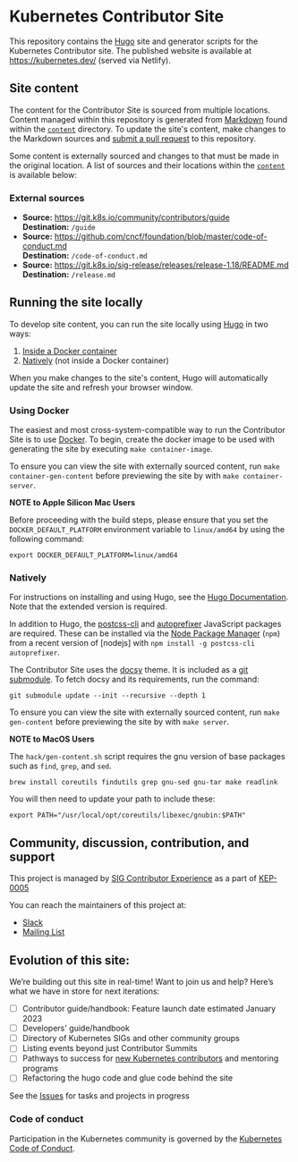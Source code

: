 # Kubernetes Contributor Site

This repository contains the [Hugo][hugo] site and generator scripts for the
Kubernetes Contributor site. The published website is available at
https://kubernetes.dev/ (served via Netlify).

## Site content

The content for the Contributor Site is sourced from multiple locations.
Content managed within this repository is generated from [Markdown]
found within the [`content`][ct] directory. To update the site's content,
make changes to the Markdown sources and [submit a pull request][pr] to this
repository.

Some content is externally sourced and changes to that must be made in the
original location. A list of sources and their locations within the
[`content`][ct] is available below:

### External sources

- **Source:** https://git.k8s.io/community/contributors/guide <br>
  **Destination:** `/guide`
- **Source:** https://github.com/cncf/foundation/blob/master/code-of-conduct.md <br>
  **Destination:** `/code-of-conduct.md`
- **Source:** https://git.k8s.io/sig-release/releases/release-1.18/README.md <br>
  **Destination:** `/release.md`

## Running the site locally

To develop site content, you can run the site locally using [Hugo][hugo] in
two ways:

1. [Inside a Docker container](#using-docker)
2. [Natively](#natively) (not inside a Docker container)

When you make changes to the site's content, Hugo will automatically update
the site and refresh your browser window.

### Using Docker

The easiest and most cross-system-compatible way to run the Contributor
Site is to use [Docker][docker]. To begin, create the docker image to be used
with generating the site by executing `make container-image`.

To ensure you can view the site with externally sourced content, run
`make container-gen-content` before previewing the site by with
`make container-server`.

**NOTE to Apple Silicon Mac Users**

Before proceeding with the build steps, please ensure that you set the
`DOCKER_DEFAULT_PLATFORM` environment variable to `linux/amd64` by using the 
following command: 

```
export DOCKER_DEFAULT_PLATFORM=linux/amd64
```

### Natively

For instructions on installing and using Hugo, see the [Hugo Documentation][hugo-docs].
Note that the extended version is required.

In addition to Hugo, the [postcss-cli] and [autoprefixer] JavaScript packages are
required. These can be installed via the [Node Package Manager][npm] (`npm`) from a
recent version of [nodejs] with `npm install -g postcss-cli autoprefixer`.

The Contributor Site uses the [docsy] theme. It is included as a [git submodule].
To fetch docsy and its requirements, run the command:

```
git submodule update --init --recursive --depth 1
```

To ensure you can view the site with externally sourced content, run
`make gen-content` before previewing the site by with `make server`.

**NOTE to MacOS Users**

The `hack/gen-content.sh` script requires the gnu version
of base packages such as `find`, `grep`, and `sed`. 

```
brew install coreutils findutils grep gnu-sed gnu-tar make readlink
```

You will then need to update your path to include these:

```
export PATH="/usr/local/opt/coreutils/libexec/gnubin:$PATH"
```

## Community, discussion, contribution, and support

This project is managed by [SIG Contributor Experience][sig-contribex] as a
part of [KEP-0005][kep-0005]

You can reach the maintainers of this project at:

- [Slack][sig-contribex-slack]
- [Mailing List][sig-contribex-list]

## Evolution of this site:

We’re building out this site in real-time! Want to join us and help? Here’s what we have in store for next iterations:

* [ ] Contributor guide/handbook: Feature launch date estimated January 2023
* [ ] Developers' guide/handbook
* [ ] Directory of Kubernetes SIGs and other community groups
* [ ] Listing events beyond just Contributor Summits
* [ ] Pathways to success for [new Kubernetes contributors](https://git.k8s.io/community/community-membership.md) and mentoring programs
* [ ] Refactoring the hugo code and glue code behind the site

See the [Issues] for tasks and projects in progress

### Code of conduct

Participation in the Kubernetes community is governed by the
[Kubernetes Code of Conduct](code-of-conduct.md).

[hugo]: https://gohugo.io/
[Markdown]: https://www.markdownguide.org/
[ct]: ./content/
[pr]: https://help.github.com/en/articles/about-pull-requests
[hugo-docs]: https://gohugo.io/getting-started/installing
[npm]: https://nodejs.org/en/download/package-manager
[frontmatter]: https://gohugo.io/content-management/front-matter/
[docker]: https://www.docker.com/get-started
[sig-contribex]: https://git.k8s.io/community/sig-contributor-experience/README.md
[sig-contribex-slack]: http://slack.k8s.io/#sig-contribex
[sig-contribex-list]: https://groups.google.com/forum/#!forum/kubernetes-sig-contribex
[kep-0005]: https://git.k8s.io/enhancements/keps/sig-contributor-experience/0005-contributor-site.md
[docsy]: https://docsy.dev
[postcss-cli]: https://postcss.org/
[autoprefixer]: https://github.com/postcss/autoprefixer
[git submodule]: https://git-scm.com/book/en/v2/Git-Tools-Submodules
[Issues]: https://github.com/kubernetes/contributor-site/issues
